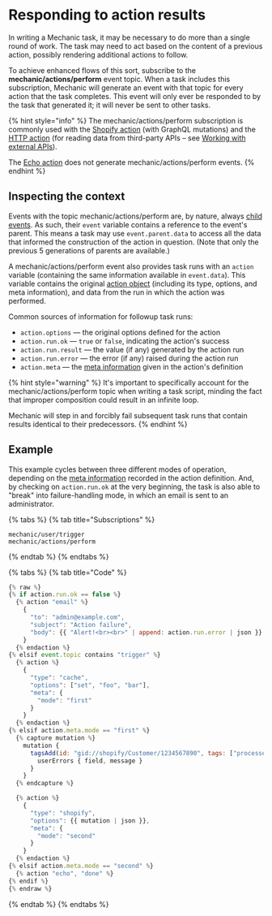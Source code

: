 # Responding to action results

In writing a Mechanic task, it may be necessary to do more than a single round of work. The task may need to act based on the content of a previous action, possibly rendering additional actions to follow.

To achieve enhanced flows of this sort, subscribe to the **mechanic/actions/perform** event topic. When a task includes this subscription, Mechanic will generate an event with that topic for every action that the task completes. This event will only ever be responded to by the task that generated it; it will never be sent to other tasks.

{% hint style="info" %}
The mechanic/actions/perform subscription is commonly used with the [Shopify action](../core/actions/shopify.md) (with GraphQL mutations) and the [HTTP action](../core/actions/http.md) (for reading data from third-party APIs – see [Working with external APIs](working-with-external-apis.md)).

The [Echo action](../core/actions/echo.md) does not generate mechanic/actions/perform events.
{% endhint %}

## Inspecting the context

Events with the topic mechanic/actions/perform are, by nature, always [child events](../core/events/parent-and-child-events.md). As such, their `event` variable contains a reference to the event's parent. This means a task may use `event.parent.data` to access all the data that informed the construction of the action in question. (Note that only the previous 5 generations of parents are available.)

A mechanic/actions/perform event also provides task runs with an `action` variable (containing the same information available in `event.data`). This variable contains the original [action object](../core/tasks/code/action-objects.md) (including its type, options, and meta information), and data from the run in which the action was performed.

Common sources of information for followup task runs:

* `action.options` — the original options defined for the action
* `action.run.ok` — `true` or `false`, indicating the action's success
* `action.run.result` — the value (if any) generated by the action run
* `action.run.error` — the error (if any) raised during the action run
* `action.meta` — the [meta information](../core/tasks/code/action-objects.md#meta) given in the action's definition

{% hint style="warning" %}
It's important to specifically account for the mechanic/actions/perform topic when writing a task script, minding the fact that improper composition could result in an infinite loop.

Mechanic will step in and forcibly fail subsequent task runs that contain results identical to their predecessors.
{% endhint %}

## Example

This example cycles between three different modes of operation, depending on the [meta information](../core/tasks/code/action-objects.md#meta) recorded in the action definition. And, by checking on `action.run.ok` at the very beginning, the task is also able to "break" into failure-handling mode, in which an email is sent to an administrator.

{% tabs %}
{% tab title="Subscriptions" %}
```
mechanic/user/trigger
mechanic/actions/perform
```
{% endtab %}
{% endtabs %}

{% tabs %}
{% tab title="Code" %}
```javascript
{% raw %}
{% if action.run.ok == false %}
  {% action "email" %}
    {
      "to": "admin@example.com",
      "subject": "Action failure",
      "body": {{ "Alert!<br><br>" | append: action.run.error | json }}
    }
  {% endaction %}
{% elsif event.topic contains "trigger" %}
  {% action %}
    {
      "type": "cache",
      "options": ["set", "foo", "bar"],
      "meta": {
        "mode": "first"
      }
    }
  {% endaction %}
{% elsif action.meta.mode == "first" %}
  {% capture mutation %}
    mutation {
      tagsAdd(id: "gid://shopify/Customer/1234567890", tags: ["processed"]) {
        userErrors { field, message }
      }
    }
  {% endcapture %}

  {% action %}
    {
      "type": "shopify",
      "options": {{ mutation | json }},
      "meta": {
        "mode": "second"
      }
    }
  {% endaction %}
{% elsif action.meta.mode == "second" %}
  {% action "echo", "done" %}
{% endif %}
{% endraw %}
```
{% endtab %}
{% endtabs %}

